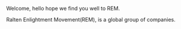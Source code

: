 Welcome, hello hope we find you well to REM.

Ralten Enlightment Movement(REM), is a global group of companies.

